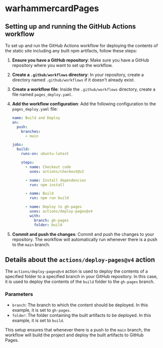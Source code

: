 # warhammercardPages

## Setting up and running the GitHub Actions workflow

To set up and run the GitHub Actions workflow for deploying the contents of the static site including any built npm artifacts, follow these steps:

1. **Ensure you have a GitHub repository**: Make sure you have a GitHub repository where you want to set up the workflow.

2. **Create a `.github/workflows` directory**: In your repository, create a directory named `.github/workflows` if it doesn't already exist.

3. **Create a workflow file**: Inside the `.github/workflows` directory, create a file named `pages_deploy.yaml`.

4. **Add the workflow configuration**: Add the following configuration to the `pages_deploy.yaml` file:

    ```yaml
    name: Build and Deploy
    on:
      push:
        branches:
          - main

    jobs:
      build:
        runs-on: ubuntu-latest

        steps:
          - name: Checkout code
            uses: actions/checkout@v2

          - name: Install dependencies
            run: npm install

          - name: Build
            run: npm run build

          - name: Deploy to gh-pages
            uses: actions/deploy-pages@v4
            with:
              branch: gh-pages
              folder: build
    ```

5. **Commit and push the changes**: Commit and push the changes to your repository. The workflow will automatically run whenever there is a push to the `main` branch.

## Details about the `actions/deploy-pages@v4` action

The `actions/deploy-pages@v4` action is used to deploy the contents of a specified folder to a specified branch in your GitHub repository. In this case, it is used to deploy the contents of the `build` folder to the `gh-pages` branch.

### Parameters

- `branch`: The branch to which the content should be deployed. In this example, it is set to `gh-pages`.
- `folder`: The folder containing the built artifacts to be deployed. In this example, it is set to `build`.

This setup ensures that whenever there is a push to the `main` branch, the workflow will build the project and deploy the built artifacts to GitHub Pages.
